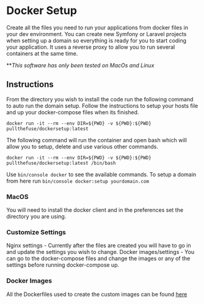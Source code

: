 # Docker Setup
Create all the files you need to run your applications from docker files in your dev environment. You can create new Symfony or Laravel projects when setting up a domain so everything is ready for you to start coding your application. It uses a reverse proxy to allow you to run several containers at the same time. 

***This software has only been tested on MacOs and Linux*

## Instructions 
From the directory you wish to install the code run the following command to auto run the domain setup. Follow the instructions to setup your hosts file and up your docker-compose files when its finished.

```
docker run -it --rm --env DIR=${PWD} -v ${PWD}:${PWD} pullthefuse/dockersetup:latest
```

The following command will run the container and open bash which will allow you to setup, delete and use various other commands.

```
docker run -it --rm --env DIR=${PWD} -v ${PWD}:${PWD} pullthefuse/dockersetup:latest /bin/bash
```

Use ```bin/console docker``` to see the available commands. To setup a domain from here run ```bin/console docker:setup yourdomain.com```

### MacOS
You will need to install the docker client and in the preferences set the directory you are using.

### Customize Settings
Nginx settings - Currently after the files are created you will have to go in and update the settings you wish to change.
Docker images/settings - You can go to the docker-compose files and change the images or any of the settings before running docker-compose up.

### Docker Images
All the Dockerfiles used to create the custom images can be found [here](https://github.com/pullthefuse/docker)
